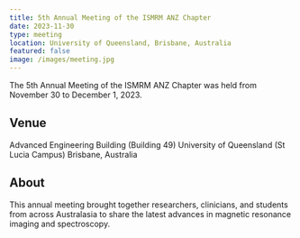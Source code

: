 ```yaml
---
title: 5th Annual Meeting of the ISMRM ANZ Chapter
date: 2023-11-30
type: meeting
location: University of Queensland, Brisbane, Australia
featured: false
image: /images/meeting.jpg
---
```


The 5th Annual Meeting of the ISMRM ANZ Chapter was held from November 30 to December 1, 2023.

## Venue

Advanced Engineering Building (Building 49)
University of Queensland (St Lucia Campus)
Brisbane, Australia

## About

This annual meeting brought together researchers, clinicians, and students from across Australasia to share the latest advances in magnetic resonance imaging and spectroscopy.